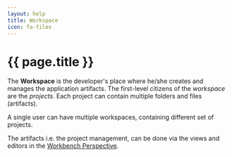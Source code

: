 ```yaml
---
layout: help
title: Workspace
icon: fa-files
---
```


{{ page.title }}
===

The **Workspace** is the developer's place where he/she creates and manages the application artifacts. The first-level citizens of the *workspace* are the *projects*. Each project can contain multiple folders and files (artifacts).

A single user can have multiple workspaces, containing different set of projects.

The artifacts i.e. the project management, can be done via the views and editors in the [Workbench Perspective](ide_perspective_workbench.html).



